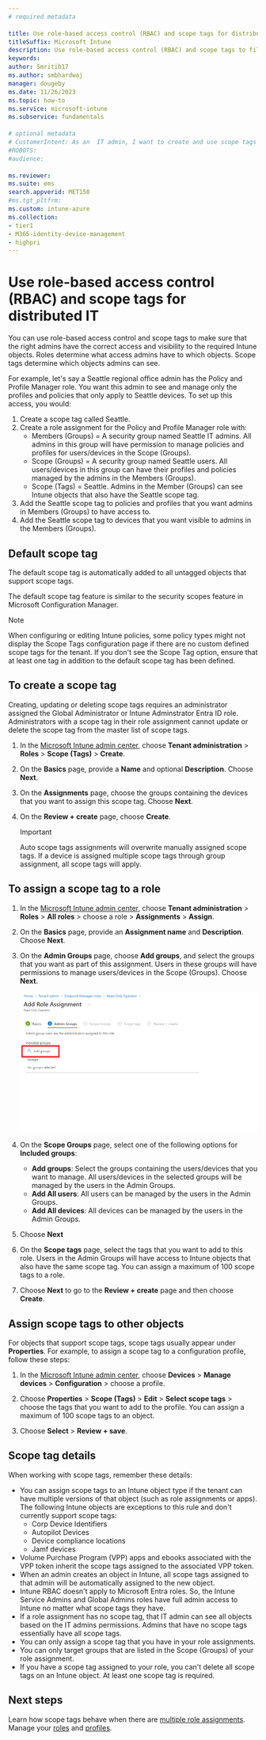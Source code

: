 ```yaml
---
# required metadata

title: Use role-based access control (RBAC) and scope tags for distributed IT
titleSuffix: Microsoft Intune
description: Use role-based access control (RBAC) and scope tags to filter configuration profiles to specific roles.
keywords:
author: Smritib17
ms.author: smbhardwaj
manager: dougeby
ms.date: 11/26/2023
ms.topic: how-to
ms.service: microsoft-intune
ms.subservice: fundamentals

# optional metadata
# CustomerIntent: As an  IT admin, I want to create and use scope tags so that right admins have the correct access and visibility to the required Intune objects.
#ROBOTS:
#audience:

ms.reviewer:
ms.suite: ems
search.appverid: MET150
#ms.tgt_pltfrm:
ms.custom: intune-azure
ms.collection:
- tier1
- M365-identity-device-management
- highpri
---
```


# Use role-based access control (RBAC) and scope tags for distributed IT

You can use role-based access control and scope tags to make sure that the right admins have the correct access and visibility to the required Intune objects. Roles determine what access admins have to which objects. Scope tags determine which objects admins can see.

For example, let's say a Seattle regional office admin has the Policy and Profile Manager role. You want this admin to see and manage only the profiles and policies that only apply to Seattle devices. To set up this access, you would:

1. Create a scope tag called Seattle.
2. Create a role assignment for the Policy and Profile Manager role with:
    - Members (Groups) = A security group named Seattle IT admins. All admins in this group will have  permission to manage policies and profiles for users/devices in the Scope (Groups).
    - Scope (Groups) = A security group named Seattle users. All users/devices in this group can have their profiles and policies managed by the admins in the Members (Groups). 
    - Scope (Tags) = Seattle. Admins in the Member (Groups) can see Intune objects that also have the Seattle scope tag.
3. Add the Seattle scope tag to policies and profiles that you want admins in Members (Groups) to have access to.
4. Add the Seattle scope tag to devices that you want visible to admins in the Members (Groups).

## Default scope tag

The default scope tag is automatically added to all untagged objects that support scope tags.

The default scope tag feature is similar to the security scopes feature in Microsoft Configuration Manager.

> [!NOTE]
> When configuring or editing Intune policies, some policy types might not display the Scope Tags configuration page if there are no custom defined scope tags for the tenant.
> If you don't see the Scope Tag option, ensure that at least one tag in addition to the default scope tag has been defined.

## To create a scope tag

Creating, updating or deleting scope tags requires an administrator assigned the Global Administrator or Intune Adminstrator Entra ID role. Administrators with a scope tag in their role assignment cannot update or delete the scope tag from the master list of scope tags.

1. In the [Microsoft Intune admin center](https://go.microsoft.com/fwlink/?linkid=2109431), choose **Tenant administration** > **Roles** > **Scope (Tags)** > **Create**.
2. On the **Basics** page, provide a **Name** and optional **Description**. Choose **Next**.
3. On the **Assignments** page, choose the groups containing the devices that you want to assign this scope tag. Choose **Next**.
4. On the **Review + create** page, choose **Create**.

    > [!IMPORTANT]
    > Auto scope tags assignments will overwrite manually assigned scope tags.
    > If a device is assigned multiple scope tags through group assignment, all scope tags will apply.

## To assign a scope tag to a role

1. In the [Microsoft Intune admin center](https://go.microsoft.com/fwlink/?linkid=2109431), choose **Tenant administration** > **Roles** > **All roles** > choose a role > **Assignments** > **Assign**.
2. On the **Basics** page, provide an **Assignment name** and **Description**. Choose **Next**.
3. On the **Admin Groups** page, choose **Add groups**, and select the groups that you want as part of this assignment. Users in these groups will have permissions to manage users/devices in the Scope (Groups). Choose **Next**.

    ![Screenshot of select member groups.](./media/scope-tags/select-member-groups.png)

4. On the **Scope Groups** page, select one of the following options for **Included groups**:
    - **Add groups**: Select the groups containing the users/devices that you want to manage. All users/devices in the selected groups will be managed by the users in the Admin Groups.
    - **Add All users**: All users can be managed by the users in the Admin Groups.
    - **Add All devices**: All devices can be managed by the users in the Admin Groups.

5. Choose **Next**
6. On the **Scope tags** page, select the tags that you want to add to this role. Users in the Admin Groups will have access to Intune objects that also have the same scope tag. You can assign a maximum of 100 scope tags to a role.
7. Choose **Next** to go to the **Review + create** page and then choose **Create**.

## Assign scope tags to other objects

For objects that support scope tags, scope tags usually appear under **Properties**. For example, to assign a scope tag to a configuration profile, follow these steps:

1. In the [Microsoft Intune admin center](https://go.microsoft.com/fwlink/?linkid=2109431), choose **Devices** > **Manage devices** > **Configuration** > choose a profile.

2. Choose **Properties** > **Scope (Tags)** > **Edit** > **Select scope tags** > choose the tags that you want to add to the profile. You can assign a maximum of 100 scope tags to an object.
3. Choose **Select** > **Review + save**.

## Scope tag details

When working with scope tags, remember these details:

- You can assign scope tags to an Intune object type if the tenant can have multiple versions of that object (such as role assignments or apps).
  The following Intune objects are exceptions to this rule and don't currently support scope tags:
  - Corp Device Identifiers
  - Autopilot Devices
  - Device compliance locations
  - Jamf devices
- Volume Purchase Program (VPP) apps and ebooks associated with the VPP token inherit the scope tags assigned to the associated VPP token.
- When an admin creates an object in Intune, all scope tags assigned to that admin will be automatically assigned to the new object.
- Intune RBAC doesn't apply to Microsoft Entra roles. So, the Intune Service Admins and Global Admins roles have full admin access to Intune no matter what scope tags they have.
- If a role assignment has no scope tag, that IT admin can see all objects based on the IT admins permissions. Admins that have no scope tags essentially have all scope tags.
- You can only assign a scope tag that you have in your role assignments.
- You can only target groups that are listed in the Scope (Groups) of your role assignment.
- If you have a scope tag assigned to your role, you can't delete all scope tags on an Intune object. At least one scope tag is required.

## Next steps

Learn how scope tags behave when there are [multiple role assignments](role-based-access-control.md#multiple-role-assignments).
Manage your [roles](role-based-access-control.md) and [profiles](../configuration/device-profile-assign.md).
